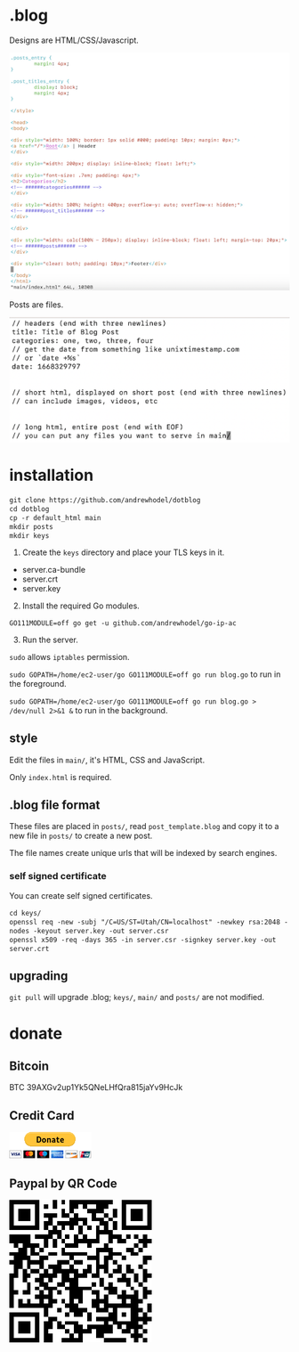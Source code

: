 # .blog

Designs are HTML/CSS/Javascript.

![Write designs in HTML/CSS/JavaScript.](/readme_resources/index.html.png)

Posts are files.

![Make new posts with .blog files.](/readme_resources/post.blog.png)

# installation

```
git clone https://github.com/andrewhodel/dotblog
cd dotblog
cp -r default_html main
mkdir posts
mkdir keys
```

1. Create the `keys` directory and place your TLS keys in it.

* server.ca-bundle
* server.crt
* server.key

2. Install the required Go modules.

```
GO111MODULE=off go get -u github.com/andrewhodel/go-ip-ac
```

3. Run the server.

`sudo` allows `iptables` permission.

`sudo GOPATH=/home/ec2-user/go GO111MODULE=off go run blog.go` to run in the foreground.

`sudo GOPATH=/home/ec2-user/go GO111MODULE=off go run blog.go > /dev/null 2>&1 &` to run in the background.

## style

Edit the files in `main/`, it's HTML, CSS and JavaScript.

Only `index.html` is required.

## .blog file format

These files are placed in `posts/`, read `post_template.blog` and copy it to a new file in `posts/` to create a new post.

The file names create unique urls that will be indexed by search engines.

### self signed certificate

You can create self signed certificates.

```
cd keys/
openssl req -new -subj "/C=US/ST=Utah/CN=localhost" -newkey rsa:2048 -nodes -keyout server.key -out server.csr
openssl x509 -req -days 365 -in server.csr -signkey server.key -out server.crt
```

## upgrading

`git pull` will upgrade .blog; `keys/`, `main/` and `posts/` are not modified.

# donate

## Bitcoin
BTC 39AXGv2up1Yk5QNeLHfQra815jaYv9HcJk

## Credit Card
[![Paypal Donation](/readme_resources/paypal_donate_button.gif "Paypal Donation")](https://www.paypal.com/donate/?hosted_button_id=5XCWCGPC2FBU6)

## Paypal by QR Code
![Paypal QR Donation](/readme_resources/paypal_donate_qr.png "Paypal QR Donation")
